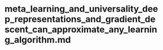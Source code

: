 # meta_learning_and_universality_deep_representations_and_gradient_descent_can_approximate_any_learning_algorithm.md

<!-- REFERENCE -->
